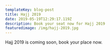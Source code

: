 ```yaml
---
templateKey: blog-post
title: Hajj 2019
date: 2019-05-19T12:29:17.119Z
description: Book your seat now for Hajj 2019
featuredimage: /img/hajj-2019.jpg
---
```

Hajj 2019 is coming soon, book your place now.
